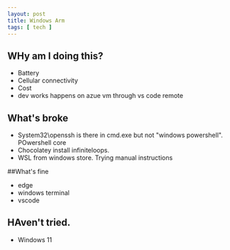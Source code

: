 ```yaml
---
layout: post
title: Windows Arm
tags: [ tech ]
---
```


## WHy am I doing this?
* Battery
* Cellular connectivity
* Cost
* dev works happens on azue vm through vs code remote

## What's broke
* System32\openssh is there in cmd.exe but not "windows powershell". POwershell core
* Chocolatey install infiniteloops.
* WSL from windows store. Trying manual instructions
  

##What's fine
* edge
* windows terminal
* vscode

## HAven't tried.
* Windows 11